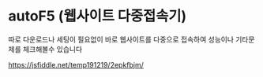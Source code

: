 # autoF5 (웹사이트 다중접속기)

따로 다운로드나 세팅이 필요없이 
바로 웹사이트를 다중으로 접속하여 성능이나 기타문제를 체크해볼수 있습니다

https://jsfiddle.net/temp191219/2epkfbjm/
